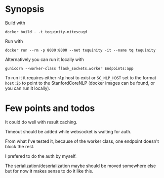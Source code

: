 # Synopsis

Build with

```
docker build . -t tequinity-mitescugd
```

Run with

```
docker run --rm -p 8000:8000 --net tequinity -it --name tq tequinity
```

Alternatively you can run it locally with

```
gunicorn --worker-class flask_sockets.worker Endpoints:app
```

To run it it requires either `nlp` host to exist or `SC_NLP_HOST`
set to the format `host:ip` to point to the StanfordCoreNLP (docker images
can be found, or you can run it locally).

# Few points and todos

It could do well with result caching.

Timeout should be added while websocket is waiting for auth.

From what I've tested it, because of the worker class, one endpoint
doesn't block the rest.

I prefered to do the auth by myself.

The serialization/deserialization maybe should be moved somewhere else but
for now it makes sense to do it like this.

